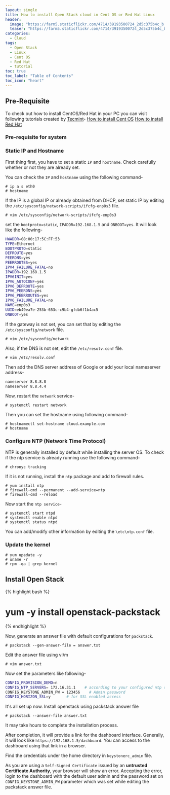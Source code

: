 ```yaml
---
layout: single
title: How to install Open Stack cloud in Cent OS or Red Hat Linux
header: 
  image: "https://farm5.staticflickr.com/4714/39193500724_2d5c375b4c_b.jpg"
  teaser: "https://farm5.staticflickr.com/4714/39193500724_2d5c375b4c_b.jpg"
categories: 
  - Cloud
tags:
  - Open Stack
  - Linux
  - Cent OS
  - Red Hat
  - tutorial
toc: true
toc_label: "Table of Contents"
toc_icon: "heart" 
---
```


## Pre-Requisite 
To check out how to install CentOS/Red Hat in your PC you can visit following tutorials created by [Tecmint][tec]-
[How to install Cent OS][cent]
[How to install Red Hat][red]

[tec]: https://www.tecmint.com/
[cent]: https://www.tecmint.com/centos-7-installation/
[red]: https://www.tecmint.com/redhat-enterprise-linux-7-installation/

### Pre-requisite for system

### Static IP and Hostname
First thing first, you have to set a static `IP` and `hostname`. Check carefully whether or not they are already set.

You can check the `IP` and `hostname` using the following command-
```
# ip a s eth0
# hostname
```
If the IP is a global IP or already obtained from DHCP, set static IP by editing the `/etc/sysconfig/network-scripts/ifcfg-enp0s3` file.
```
# vim /etc/sysconfig/network-scripts/ifcfg-enp0s3
```
set the `bootproto=static`, `IPADDR=192.168.1.5` and `ONBOOT=yes`. It will look like the following-
```bash
HWADDR=08:00:17:5C:FF:53
TYPE=Ethernet
BOOTPROTO=static
DEFROUTE=yes
PEERDNS=yes
PEERROUTES=yes
IPV4_FAILURE_FATAL=no
IPADDR=192.168.1.5
IPV6INIT=yes
IPV6_AUTOCONF=yes
IPV6_DEFROUTE=yes
IPV6_PEERDNS=yes
IPV6_PEERROUTES=yes
IPV6_FAILURE_FATAL=no
NAME=enp0s3
UUID=eb49ea7e-253b-653c-c9b4-gfdb6f1b4ac5
ONBOOT=yes
```
If the gateway is not set, you can set that by editing the `/etc/sysconfig/network` file.
```
# vim /etc/sysconfig/network
```
Also, if the DNS is not set, edit the `/etc/resolv.conf` file.
```
# vim /etc/resolv.conf
```
Then add the DNS server address of Google or add your local nameserver address-
```bash
nameserver 8.8.8.8
nameserver 8.8.4.4
```
Now, restart the `network` service-
```
# systemctl restart network
```
Then you can set the hostname using following command-
```
# hostnamectl set-hostname cloud.example.com
# hostname
```

### Configure NTP (Network Time Protocol)
NTP is generally installed by default while installing the server OS. To check if the ntp service is already running use the following command-
```
# chronyc tracking
```
If it is not running, install the `ntp` package and add to firewall rules.
```
# yum install ntp
# firewall-cmd --permanent --add-service=ntp 
# firewall-cmd --reload
```
Now start the `ntp service`-
```
# systemctl start ntpd
# systemctl enable ntpd
# systemctl status ntpd
```
You can add/modify other information by editing the `\etc\ntp.conf` file.

### Update the kernel
```
# yum upadate -y
# uname -r
# rpm -qa | grep kernel
```

## Install Open Stack
{% highlight bash %}
# yum -y install openstack-packstack
{% endhighlight %}

Now, generate an answer file with default configurations for `packstack`.
```
# packstack --gen-answer-file = answer.txt
```

Edit the answer file using vi/m
```
# vim answer.txt
```

Now set the parameters like following-
```bash
CONFIG_PROVISION_DEMO=n
CONFIG_NTP_SERVERS= 172.16.31.1    # according to your configured ntp server
CONFIG_KEYSTONE_ADMIN_PW = 123456    # Admin password
CONFIG_HORIZON_SSL=y       # for SSL enabled access
```
It's all set up now. Install openstack using packstack answer file
```
# packstack --answer-file answer.txt
```
It may take hours to complete the installation process. 

After completion, it will provide a link for the dashboard interface. Generally, it will look like `https://192.168.1.5/dashboard`. You can access to the dashboard using that link in a browser.

Find the credentials under the home directory in `keystonerc_admin` file.

As you are using a `Self-Signed Certificate` issued by an **untrusted Certificate Authority**, your browser will show an error.
Accepting the error, login to the dashboard with the default user admin and the password set on `CONFIG_KEYSTONE_ADMIN_PW` parameter which was set while editing the packstack answer file.
